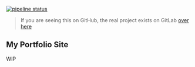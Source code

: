 [![pipeline status](https://gitlab.com/bladeacer/portfolio/badges/0.0.2/pipeline.svg)](https://gitlab.com/bladeacer/portfolio/-/commits/master)

> If you are seeing this on GitHub, the real project exists on GitLab [over here](https://gitlab.com/bladeacer/portfolio)

## My Portfolio Site
WIP

<!-- --- -->

<!-- Example [Astro](https://astro.build) website using GitLab Pages. -->

<!-- Learn more about GitLab Pages at https://pages.gitlab.io and the official -->
<!-- documentation https://docs.gitlab.com/ce/user/project/pages/. -->

<!-- --- -->

<!-- <!-1- START doctoc generated TOC please keep comment here to allow auto update -1-> -->
<!-- <!-1- DON'T EDIT THIS SECTION, INSTEAD RE-RUN doctoc TO UPDATE -1-> -->

<!-- - [Project Structure](#project-structure) -->
<!-- - [Add base path in Astro when unique domain is disabled](#add-base-path-in-astro-when-unique-domain-is-disabled) -->
<!-- - [GitLab CI](#gitlab-ci) -->
<!-- - [Building locally](#building-locally) -->
<!-- - [GitLab User or Group Pages](#gitlab-user-or-group-pages) -->
<!-- - [Did you fork this project?](#did-you-fork-this-project) -->

<!-- <!-1- END doctoc generated TOC please keep comment here to allow auto update -1-> -->

<!-- ## Project Structure -->

<!-- Inside your Astro project, you'll see the following folders and files: -->

<!-- ```text -->
<!-- / -->
<!-- ├── static/ -->
<!-- │   └── favicon.svg -->
<!-- ├── src/ -->
<!-- │   ├── layouts/ -->
<!-- │   │   └── Layout.astro -->
<!-- │   └── pages/ -->
<!-- │       └── index.astro -->
<!-- └── package.json -->
<!-- ``` -->

<!-- There’s nothing special about `src/components/`, but that’s where we like to put any Astro/React/Vue/Svelte/Preact components. -->

<!-- To learn more about the folder structure of an Astro project, refer to [our guide on project structure](https://docs.astro.build/en/basics/project-structure/). -->

<!-- ## Add base path in Astro when unique domain is disabled -->

<!-- If you [disable the unique domain](https://docs.gitlab.com/user/project/pages/#unique-domains), -->
<!-- the site will be hosted under `yourname.gitlab.io/examplerepository/`, -->
<!-- you will need to configure Astro to use the `base` path. -->

<!-- In `astro.config.mjs`, the value for `base` should be your project’s name, -->
<!-- starting with a forward slash - for example, `/examplerepository`. -->
<!-- This ensures Astro understands that your website’s root is `/examplerepository` instead of the default `/`, -->
<!-- especially when your project is hosted at `https://gitlab.com/yourname/examplerepository/`. -->

<!-- ```js:title=astro.config.mjs -->
<!-- export default defineConfig({ -->
<!--     base: '/examplerepository', -->
<!-- }); -->
<!-- ``` -->

<!-- ## GitLab CI -->

<!-- This project's static Pages are built by [GitLab CI][ci], following the steps -->
<!-- defined in [`.gitlab-ci.yml`](.gitlab-ci.yml) -->

<!-- ## Building locally -->

<!-- To work locally with this project, you'll have to follow the steps below: -->

<!-- 1. Fork, clone or download this project -->
<!-- 1. Install dependencies: `npm install` -->
<!-- 1. Preview your project while making changes: `npm run start` -->
<!-- 1. Add content -->
<!-- 1. To simulate a static build, run `npm run build`. This is not required. -->
<!-- 1. Commit & push your changes. GitLab will tigger a static build as instructed by the `.gitlab-ci.yml` -->

<!-- Read more at Astro's [documentation](https://docs.astro.build/en/getting-started/). -->

<!-- ## GitLab User or Group Pages -->

<!-- To use this project as your user/group website, you will need one additional -->
<!-- step: just rename your project to `namespace.gitlab.io`, where `namespace` is -->
<!-- your `username` or `groupname`. This can be done by navigating to your -->
<!-- project's **Settings**. -->

<!-- Read more about [user/group Pages][userpages] and [project Pages][projpages]. -->

<!-- ## Did you fork this project? -->

<!-- If you forked this project for your own use, please go to your project's -->
<!-- **Settings** and remove the forking relationship, which won't be necessary -->
<!-- unless you want to contribute back to the upstream project. -->

<!-- [ci]: https://about.gitlab.com/gitlab-ci/ -->
<!-- [<project>]: http://link-to-project-main-page -->
<!-- [install]: http://link-to-install-page -->
<!-- [documentation]: http://link-to-main-documentation-page -->
<!-- [userpages]: https://docs.gitlab.com/ce/user/project/pages/introduction.html#user-or-group-pages -->
<!-- [projpages]: https://docs.gitlab.com/ce/user/project/pages/introduction.html#project-pages -->
